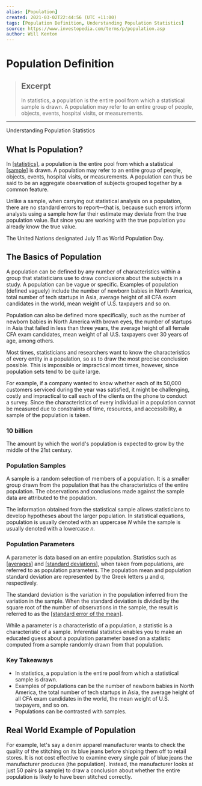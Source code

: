 ```yaml
---
alias: [Population]
created: 2021-03-02T22:44:56 (UTC +11:00)
tags: [Population Definition, Understanding Population Statistics]
source: https://www.investopedia.com/terms/p/population.asp
author: Will Kenton
---
```


# Population Definition

> ## Excerpt
> In statistics, a population is the entire pool from which a statistical sample is drawn. A population may refer to an entire group of people, objects, events, hospital visits, or measurements.

---

Understanding Population Statistics
## What Is Population?

In [[statistics]](https://www.investopedia.com/terms/s/statistics.asp), a population is the entire pool from which a statistical [[sample]](https://www.investopedia.com/terms/s/sample.asp) is drawn. A population may refer to an entire group of people, objects, events, hospital visits, or measurements. A population can thus be said to be an aggregate observation of subjects grouped together by a common feature.

Unlike a sample, when carrying out statistical analysis on a population, there are no standard errors to report—that is, because such errors inform analysts using a sample how far their estimate may deviate from the true population value. But since you are working with the true population you already know the true value.

The United Nations designated July 11 as World Population Day.

## The Basics of Population

A population can be defined by any number of characteristics within a group that statisticians use to draw conclusions about the subjects in a study. A population can be vague or specific. Examples of population (defined vaguely) include the number of newborn babies in North America, total number of tech startups in Asia, average height of all CFA exam candidates in the world, mean weight of U.S. taxpayers and so on.

Population can also be defined more specifically, such as the number of newborn babies in North America with brown eyes, the number of startups in Asia that failed in less than three years, the average height of all female CFA exam candidates, mean weight of all U.S. taxpayers over 30 years of age, among others.

Most times, statisticians and researchers want to know the characteristics of every entity in a population, so as to draw the most precise conclusion possible. This is impossible or impractical most times, however, since population sets tend to be quite large.

For example, if a company wanted to know whether each of its 50,000 customers serviced during the year was satisfied, it might be challenging, costly and impractical to call each of the clients on the phone to conduct a survey. Since the characteristics of every individual in a population cannot be measured due to constraints of time, resources, and accessibility, a sample of the population is taken.

### 10 billion

The amount by which the world's population is expected to grow by the middle of the 21st century.

### Population Samples

A sample is a random selection of members of a population. It is a smaller group drawn from the population that has the characteristics of the entire population. The observations and conclusions made against the sample data are attributed to the population.

The information obtained from the statistical sample allows statisticians to develop hypotheses about the larger population. In statistical equations, population is usually denoted with an uppercase _N_ while the sample is usually denoted with a lowercase _n._

### Population Parameters

A parameter is data based on an entire population. Statistics such as [[averages]](https://www.investopedia.com/terms/a/arithmeticmean.asp) and [[standard deviations]](https://www.investopedia.com/terms/s/standarddeviation.asp), when taken from populations, are referred to as population parameters. The population mean and population standard deviation are represented by the Greek letters µ and σ, respectively.

The standard deviation is the variation in the population inferred from the variation in the sample. When the standard deviation is divided by the square root of the number of observations in the sample, the result is referred to as the [[standard error of the mean]](https://www.investopedia.com/terms/s/standard-error.asp).

While a parameter is a characteristic of a population, a statistic is a characteristic of a sample. Inferential statistics enables you to make an educated guess about a population parameter based on a statistic computed from a sample randomly drawn from that population.

### Key Takeaways

-   In statistics, a population is the entire pool from which a statistical sample is drawn.
-   Examples of populations can be the number of newborn babies in North America, the total number of tech startups in Asia, the average height of all CFA exam candidates in the world, the mean weight of U.S. taxpayers, and so on.
-   Populations can be contrasted with samples.

## Real World Example of Population

For example, let's say a denim apparel manufacturer wants to check the quality of the stitching on its blue jeans before shipping them off to retail stores. It is not cost effective to examine every single pair of blue jeans the manufacturer produces (the population). Instead, the manufacturer looks at just 50 pairs (a sample) to draw a conclusion about whether the entire population is likely to have been stitched correctly.
